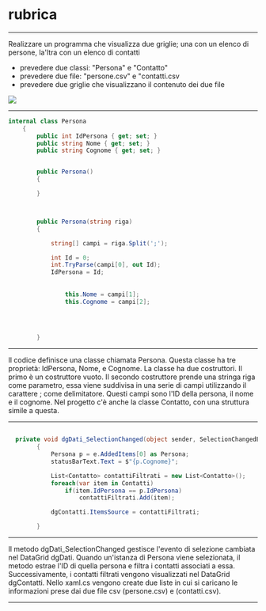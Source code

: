 # rubrica

***
Realizzare un programma che visualizza due griglie; una con un elenco di persone, la'ltra con un elenco di contatti

- prevedere due classi: "Persona" e "Contatto"
- prevedere due file: "persone.csv" e "contatti.csv
- prevedere due griglie che visualizzano il contenuto dei due file


<img src="https://github.com/ale02082000/rubrica/assets/127590077/fa8cdde7-aa9a-4015-b6fe-d6f83eaf5f0b">


***


``` c#
internal class Persona
    {
        public int IdPersona { get; set; }
        public string Nome { get; set; }
        public string Cognome { get; set; }


        public Persona()
        {

        }



        public Persona(string riga)
        {

            string[] campi = riga.Split(';');

            int Id = 0;
            int.TryParse(campi[0], out Id);
            IdPersona = Id;
            
                
                this.Nome = campi[1];
                this.Cognome = campi[2];
               
          


        }

``` 

***
Il codice definisce una classe chiamata Persona.
Questa classe ha tre proprietà: IdPersona, Nome, e Cognome.
La classe ha due costruttori. Il primo è un costruttore vuoto.
Il secondo costruttore prende una stringa riga come parametro,  essa viene suddivisa in una serie di campi utilizzando il carattere ; come delimitatore.
Questi campi sono l'ID della persona, il nome e il cognome.
Nel progetto c'è anche la classe Contatto, con una struttura simile a questa.
***


``` c#

  private void dgDati_SelectionChanged(object sender, SelectionChangedEventArgs e)
        {
            Persona p = e.AddedItems[0] as Persona;
            statusBarText.Text = $"{p.Cognome}";

            List<Contatto> contattiFiltrati = new List<Contatto>();
            foreach(var item in Contatti)
                if(item.IdPersona == p.IdPersona)
                    contattiFiltrati.Add(item);

            dgContatti.ItemsSource = contattiFiltrati;

        }
```
***
Il metodo dgDati_SelectionChanged gestisce l'evento di selezione cambiata nel DataGrid dgDati.
Quando un'istanza di Persona viene selezionata, il metodo estrae l'ID di quella persona e filtra i contatti associati a essa. Successivamente, i contatti filtrati vengono visualizzati nel DataGrid dgContatti.
Nello xaml.cs vengono create due liste in cui si caricano le informazioni prese dai due file csv (persone.csv) e (contatti.csv).

***
